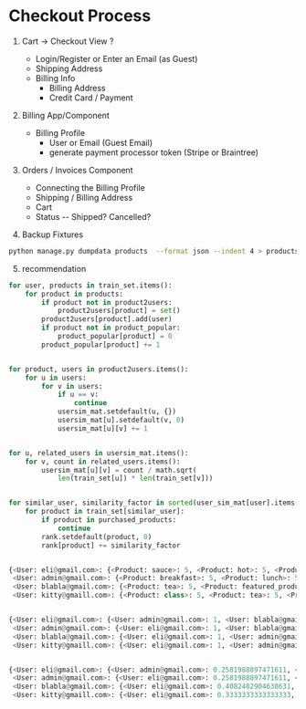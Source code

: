 # Checkout Process

1. Cart -> Checkout View
    ?
    - Login/Register or Enter an Email (as Guest)
    - Shipping Address
    - Billing Info
        - Billing Address
        - Credit Card / Payment

2. Billing App/Component
    - Billing Profile
        - User or Email (Guest Email)
        - generate payment processor token (Stripe or Braintree)


3. Orders / Invoices Component
    - Connecting the Billing Profile
    - Shipping / Billing Address
    - Cart
    - Status -- Shipped? Cancelled?



4. Backup Fixtures
```bash
python manage.py dumpdata products  --format json --indent 4 > products/fixtures/products.json
```

5. recommendation
```python
for user, products in train_set.items():
    for product in products:
        if product not in product2users:
            product2users[product] = set()
        product2users[product].add(user)
        if product not in product_popular:
            product_popular[product] = 0
        product_popular[product] += 1


for product, users in product2users.items():
    for u in users:
        for v in users:
            if u == v:
                continue
            usersim_mat.setdefault(u, {})
            usersim_mat[u].setdefault(v, 0)
            usersim_mat[u][v] += 1


for u, related_users in usersim_mat.items():
    for v, count in related_users.items():
        usersim_mat[u][v] = count / math.sqrt(
            len(train_set[u]) * len(train_set[v]))


for similar_user, similarity_factor in sorted(user_sim_mat[user].items(),key=itemgetter(1), reverse=True)[0:K]:
    for product in train_set[similar_user]:
        if product in purchased_products:
            continue
        rank.setdefault(product, 0)
        rank[product] += similarity_factor


{<User: eli@gmail.com>: {<Product: sauce>: 5, <Product: hot>: 5, <Product: featured_product>: 5},
 <User: admin@gmail.com>: {<Product: breakfast>: 5, <Product: lunch>: 5, <Product: class>: 5, <Product: siren>: 5, <Product: featured_product>: 5},
 <User: blabla@gmail.com>: {<Product: tea>: 5, <Product: featured_product>: 5},
 <User: kitty@gmaill.com>: {<Product: class>: 5, <Product: tea>: 5, <Product: featured_product>: 5}}


{<User: eli@gmail.com>: {<User: admin@gmail.com>: 1, <User: blabla@gmail.com>: 1, <User: kitty@gmaill.com>: 1},
 <User: admin@gmail.com>: {<User: eli@gmail.com>: 1, <User: blabla@gmail.com>: 1, <User: kitty@gmaill.com>: 2},
 <User: blabla@gmail.com>: {<User: eli@gmail.com>: 1, <User: admin@gmail.com>: 1, <User: kitty@gmaill.com>: 2},
 <User: kitty@gmaill.com>: {<User: eli@gmail.com>: 1, <User: admin@gmail.com>: 2, <User: blabla@gmail.com>: 2}}


{<User: eli@gmail.com>: {<User: admin@gmail.com>: 0.2581988897471611, <User: blabla@gmail.com>: 0.4082482904638631, <User: kitty@gmaill.com>: 0.3333333333333333},
 <User: admin@gmail.com>: {<User: eli@gmail.com>: 0.2581988897471611, <User: blabla@gmail.com>: 0.31622776601683794, <User: kitty@gmaill.com>: 0.5163977794943222},
 <User: blabla@gmail.com>: {<User: eli@gmail.com>: 0.4082482904638631, <User: admin@gmail.com>: 0.31622776601683794, <User: kitty@gmaill.com>: 0.8164965809277261},
 <User: kitty@gmaill.com>: {<User: eli@gmail.com>: 0.3333333333333333, <User: admin@gmail.com>: 0.5163977794943222, <User: blabla@gmail.com>: 0.8164965809277261}}
```